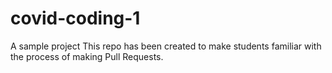 # covid-coding-1
A sample project
This repo has been created to make students familiar with the process of making Pull Requests.

